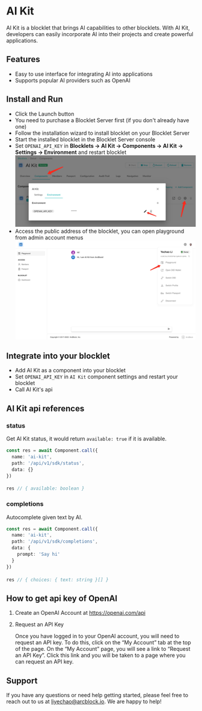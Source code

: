 # AI Kit

AI Kit is a blocklet that brings AI capabilities to other blocklets. With AI Kit, developers can easily incorporate AI into their projects and create powerful applications.

## Features

- Easy to use interface for integrating AI into applications
- Supports popular AI providers such as OpenAI

## Install and Run

- Click the Launch button
- You need to purchase a Blocklet Server first (if you don't already have one)
- Follow the installation wizard to install blocklet on your Blocklet Server
- Start the installed blocklet in the Blocklet Server console
- Set `OPENAI_API_KEY` in **Blocklets -> AI Kit -> Components -> AI Kit -> Settings -> Environment** and restart blocklet
  ![setting-api-key](docs/setting-api-key.jpg)
- Access the public address of the blocklet, you can open playground from admin account menus
  ![playground](docs/playground.jpg)

## Integrate into your blocklet

- Add AI Kit as a component into your blocklet
- Set `OPENAI_API_KEY` in `AI Kit` component settings and restart your blocklet
- Call AI Kit's api

## AI Kit api references

### status

Get AI Kit status, it would return `available: true` if it is available.

```ts
const res = await Component.call({
  name: 'ai-kit',
  path: '/api/v1/sdk/status',
  data: {}
})

res // { available: boolean }
```

### completions

Autocomplete given text by AI.

```ts
const res = await Component.call({
  name: 'ai-kit',
  path: '/api/v1/sdk/completions',
  data: {
	prompt: 'Say hi'
  }
})

res // { choices: { text: string }[] }
```

## How to get api key of OpenAI

1. Create an OpenAI Account at <https://openai.com/api>

2. Request an API Key

   Once you have logged in to your OpenAI account, you will need to request an API key. To do this, click on the “My Account” tab at the top of the page. On the “My Account” page, you will see a link to “Request an API Key”. Click this link and you will be taken to a page where you can request an API key.

## Support

If you have any questions or need help getting started, please feel free to reach out to us at <liyechao@arcblock.io>. We are happy to help!

